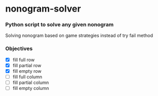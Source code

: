 # nonogram-solver

### Python script to solve any given nonogram
Solving nonogram based on game strategies instead of try fail method 

### Objectives
- [x] fill full row
- [x] fill partial row
- [x] fill empty row
- [ ] fill full column
- [ ] fill partial column
- [ ] fill empty column
